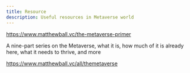 ```yaml
---
title: Resource
description: Useful resources in Metaverse world
---
```

https://www.matthewball.vc/the-metaverse-primer


A nine-part series on the Metaverse, what it is, how much of it is already here, what it needs to thrive, and more



https://www.matthewball.vc/all/themetaverse
